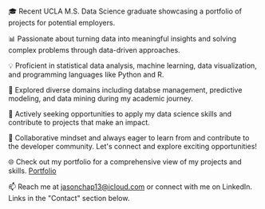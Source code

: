 🎓 Recent UCLA M.S. Data Science graduate showcasing a portfolio of projects for potential employers.

📊 Passionate about turning data into meaningful insights and solving complex problems through data-driven approaches.

💡 Proficient in statistical data analysis, machine learning, data visualization, and programming languages like Python and R.

🔬 Explored diverse domains including databse management, predictive modeling, and data mining during my academic journey.

💼 Actively seeking opportunities to apply my data science skills and contribute to projects that make an impact.

🌟 Collaborative mindset and always eager to learn from and contribute to the developer community. Let's connect and explore exciting opportunities!

🌐 Check out my portfolio for a comprehensive view of my projects and skills. [Portfolio](https://jasonchapmann.wordpress.com)

📫 Reach me at jasonchap13@icloud.com or connect with me on LinkedIn. Links in the "Contact" section below.
